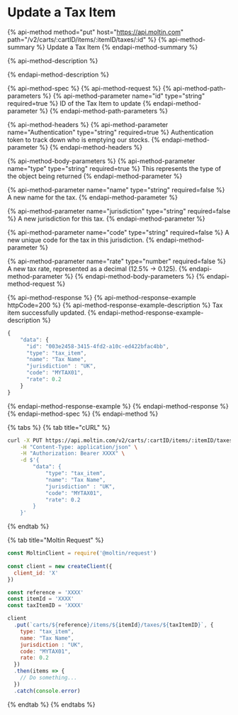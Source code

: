 # Update a Tax Item

{% api-method method="put" host="https://api.moltin.com" path="/v2/carts/:cartID/items/:itemID/taxes/:id" %}
{% api-method-summary %}
Update a Tax Item
{% endapi-method-summary %}

{% api-method-description %}

{% endapi-method-description %}

{% api-method-spec %}
{% api-method-request %}
{% api-method-path-parameters %}
{% api-method-parameter name="id" type="string" required=true %}
ID of the Tax Item to update
{% endapi-method-parameter %}
{% endapi-method-path-parameters %}

{% api-method-headers %}
{% api-method-parameter name="Authentication" type="string" required=true %}
Authentication token to track down who is emptying our stocks.
{% endapi-method-parameter %}
{% endapi-method-headers %}

{% api-method-body-parameters %}
{% api-method-parameter name="type" type="string" required=true %}
This represents the type of the object being returned
{% endapi-method-parameter %}

{% api-method-parameter name="name" type="string" required=false %}
A new name for the tax.
{% endapi-method-parameter %}

{% api-method-parameter name="jurisdiction" type="string" required=false %}
A new jurisdiction for this tax.
{% endapi-method-parameter %}

{% api-method-parameter name="code" type="string" required=false %}
A new unique code for the tax in this jurisdiction.
{% endapi-method-parameter %}

{% api-method-parameter name="rate" type="number" required=false %}
A new tax rate, represented as a decimal \(12.5% -&gt; 0.125\).
{% endapi-method-parameter %}
{% endapi-method-body-parameters %}
{% endapi-method-request %}

{% api-method-response %}
{% api-method-response-example httpCode=200 %}
{% api-method-response-example-description %}
Tax item successfully updated.
{% endapi-method-response-example-description %}

```javascript
{
    "data": {
      "id": "003e2458-3415-4fd2-a10c-ed422bfac4bb",
      "type": "tax_item",
      "name": "Tax Name",
      "jurisdiction" : "UK",
      "code": "MYTAX01",
      "rate": 0.2
    }
}
```
{% endapi-method-response-example %}
{% endapi-method-response %}
{% endapi-method-spec %}
{% endapi-method %}

{% tabs %}
{% tab title="cURL" %}
```bash
curl -X PUT https://api.moltin.com/v2/carts/:cartID/items/:itemID/taxes/:taxID \
    -H "Content-Type: application/json" \
    -H "Authorization: Bearer XXXX" \
    -d $'{
        "data": {
            "type": "tax_item",
            "name": "Tax Name",
            "jurisdiction" : "UK",
            "code": "MYTAX01",
            "rate": 0.2
        }
    }'
```
{% endtab %}

{% tab title="Moltin Request" %}
```javascript
const MoltinClient = require('@moltin/request')
​
const client = new createClient({
  client_id: 'X'
})

const reference = 'XXXX'
const itemId = 'XXXX'
const taxItemID = 'XXXX'

client
  .put(`carts/${reference}/items/${itemId}/taxes/${taxItemID}`, {
    type: "tax_item",
    name: "Tax Name",
    jurisdiction : "UK",
    code: "MYTAX01",
    rate: 0.2
  })
  .then(items => {
    // Do something...
  })
  .catch(console.error)
```
{% endtab %}
{% endtabs %}

